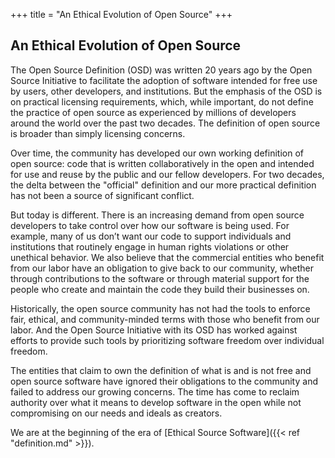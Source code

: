 +++
title = "An Ethical Evolution of Open Source"
+++

## An Ethical Evolution of Open Source

The Open Source Definition (OSD) was written 20 years ago by the Open Source Initiative to facilitate the adoption of software intended for free use by users, other developers, and institutions. But the emphasis of the OSD is on practical licensing requirements, which, while important, do not define the practice of open source as experienced by millions of developers around the world over the past two decades. The definition of open source is broader than simply licensing concerns.

Over time, the community has developed our own working definition of open source: code that is written collaboratively in the open and intended for use and reuse by the public and our fellow developers. For two decades, the delta between the "official" definition and our more practical definition has not been a source of significant conflict.

But today is different. There is an increasing demand from open source developers to take control over how our software is being used. For example, many of us don’t want our code to support individuals and institutions that routinely engage in human rights violations or other unethical behavior. We also believe that the commercial entities who benefit from our labor have an obligation to give back to our community, whether through contributions to the software or through material support for the people who create and maintain the code they build their businesses on.

Historically, the open source community has not had the tools to enforce fair, ethical, and community-minded terms with those who benefit from our labor. And the Open Source Initiative with its OSD has worked against efforts to provide such tools by prioritizing software freedom over individual freedom.

The entities that claim to own the definition of what is and is not free and open source software have ignored their obligations to the community and failed to address our growing concerns. The time has come to reclaim authority over what it means to develop software in the open while not compromising on our needs and ideals as creators.

We are at the beginning of the era of [Ethical Source Software]({{< ref "definition.md" >}}).
